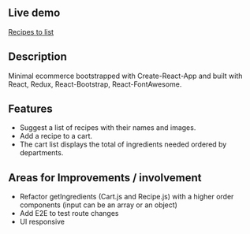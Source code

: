 ## Live demo

[Recipes to list](http://fluoecom-client.s3-website.eu-west-2.amazonaws.com/)

## Description

Minimal ecommerce bootstrapped with Create-React-App and built with React, Redux, React-Bootstrap, React-FontAwesome.

## Features

* Suggest a list of recipes with their names and images.
* Add a recipe to a cart.
* The cart list displays the total of ingredients needed ordered by departments. 


## Areas for Improvements / involvement

* Refactor getIngredients (Cart.js and Recipe.js) with a higher order components (input can be an array or an object)
* Add E2E to test route changes
* UI responsive
